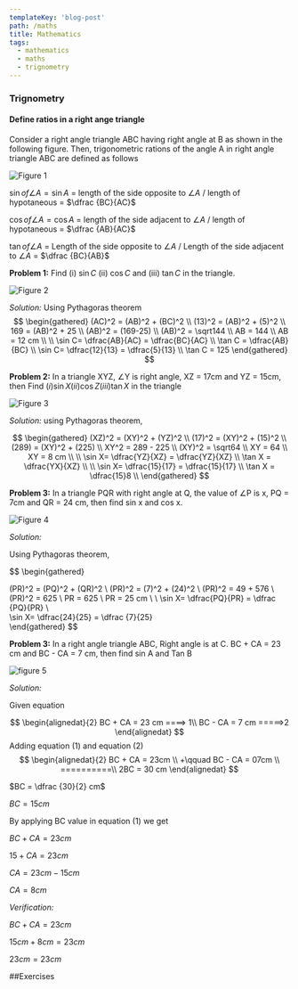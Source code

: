 ```yaml
---
templateKey: 'blog-post'
path: /maths
title: Mathematics
tags: 
  - mathematics
  - maths
  - trignometry
---
```

### Trignometry

#### Define ratios in a right ange triangle 

Consider a right angle triangle ABC having right angle at B as shown in the following figure. Then, trigonometric rations of the angle A in right angle triangle ABC are defined as follows 

![Figure 1](/img/trig-0.png)

$\sin of \angle A = \sin A$ = length of the side opposite to $\angle A$ / length of hypotaneous = $\dfrac {BC}{AC}$

$\cos of \angle A = \cos A$ = length of the side adjacent to $\angle A$ / length of hypotaneous = $\dfrac {AB}{AC}$

$\tan of \angle A$ = Length of the side opposite to $\angle A$ / Length of the side adjacent to $\angle A$ = $\dfrac {BC}{AB}$

**Problem 1:** Find (i) $\sin C$ (ii) $\cos C$ and (iii) $\tan C$ in the triangle.

![Figure 2](/img/trig-1.png)

_Solution:_
Using Pythagoras theorem
$$
\begin{gathered}
(AC)^2 = (AB)^2 + (BC)^2 \\
(13)^2 = (AB)^2 + (5)^2 \\
169  = (AB)^2 + 25 \\
(AB)^2 = (169-25) \\
(AB)^2 = \sqrt144 \\
AB = 144 \\
AB = 12 cm \\ \\
\sin C= \dfrac{AB}{AC}  = \dfrac{BC}{AC} \\
\tan C = \dfrac{AB}{BC} \\
\sin C= \dfrac{12}{13} = \dfrac{5}{13} \\
\tan C = 125
\end{gathered}
$$

**Problem 2:** 
In a triangle XYZ, ∠Y is right angle, XZ = 17cm and YZ = 15cm, then Find $(i) \sin X (ii) \cos Z (iii) \tan X$ in the triangle

![Figure 3](/img/trig-2.png)

_Solution:_
using Pythagoras theorem,

$$
\begin{gathered}
 (XZ)^2 = (XY)^2 + (YZ)^2 \\
(17)^2 = (XY)^2 + (15)^2 \\
(289)  = (XY)^2 + (225) \\
XY^2 = 289 - 225 \\
(XY)^2 = \sqrt64 \\
XY = 64 \\
XY = 8 cm \\ \\
\sin X= \dfrac{YZ}{XZ}  = \dfrac{YZ}{XZ} \\
\tan X = \dfrac{YX}{XZ} \\ \\
\sin X= \dfrac{15}{17} = \dfrac{15}{17} \\
\tan X = \dfrac{15}8 \\
\end{gathered}
$$

**Problem 3:** In a triangle PQR with right angle at Q, the value of ∠P is x, PQ = 7cm and QR = 24 cm, then find sin x and cos x.

![Figure 4](/img/trig-4.png)

_Solution:_

Using Pythagoras theorem,

$$
\begin{gathered}
  
 (PR)^2 = (PQ)^2 + (QR)^2 \\
(PR)^2 = (7)^2 + (24)^2 \\
(PR)^2 = 49 + 576  \\
(PR)^2 = 625 \\
PR = 625 \\
PR = 25 cm \\ \\
\sin X= \dfrac{PQ}{PR} = \dfrac {PQ}{PR}  \\     
\sin X= \dfrac{24}{25} = \dfrac {7}{25}    
\end{gathered}
$$

**Problem 3:**
In a right angle triangle ABC, Right angle is at C. BC + CA = 23 cm and BC - CA = 7 cm, then find sin A and Tan B 

![figure 5](/img/trig-4.png)

_Solution:_

Given equation 

$$
\begin{alignedat}{2}
BC + CA = 23 cm  ====> 1\\
BC  - CA  = 7  cm =====>2
\end{alignedat}
$$
Adding equation (1) and equation (2)
$$
\begin{alignedat}{2}
  BC + CA = 23cm \\
+\qquad BC - CA = 07cm \\
==========\\
2BC  = 30 cm
\end{alignedat}
$$

$BC = \dfrac {30}{2} cm$

$BC = 15 cm$ 

By applying BC value in equation (1) we get 

$BC + CA = 23 cm$

$15 + CA = 23 cm$

$CA = 23 cm - 15 cm$

$CA = 8 cm$


_Verification:_

$BC + CA = 23 cm$

$15 cm + 8 cm = 23 cm$

$23 cm = 23 cm$

##Exercises 

